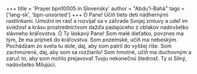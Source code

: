 +++
title = 'Prayer bpn10005 in Slovensky'
author = "Abdu'l-Bahá"
tags = ['lang-sk', 'bpn-unsorted']
+++
Ó Pane! Učiň tieto deti nádhernými rastlinkami. Umožni im rásť a rozvíjať sa v záhrade Svojej zmluvy a udeľ im sviežosť a krásu prostredníctvom dažďa padajúceho z oblakov nadovšetko slávneho kráľovstva.
Ó Ty láskavý Pane! Som malé dieťatko, povznes ma tým, že ma prijmeš do kráľovstva. Som pozemské, učiň ma nebeským. Pochádzam zo sveta tu dole, daj, aby som patril do vyššej ríše. Som zachmúrené, daj, aby som sa rozžiarilo! Som hmotné, učiň ma duchovným a zaruč to, aby som mohlo prejavovať Tvoju nekonečnú štedrosť. Ty si Silný, nadovšetko Milujúci.
